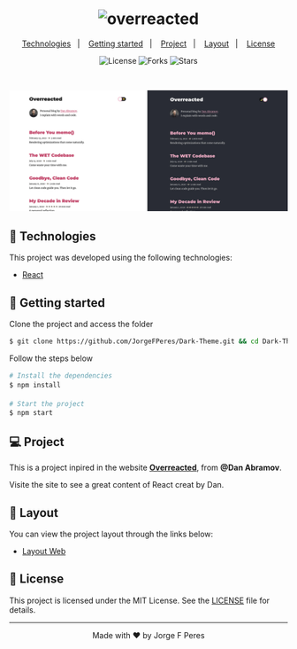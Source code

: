 <h1 align="center">
    <img alt="overreacted" src="public/Logo.svg" width="160px">
</h1>

<p align="center">
  <a href="#-technologies">Technologies</a>&nbsp;&nbsp;&nbsp;|&nbsp;&nbsp;&nbsp;
  <a href="#-layout">Getting started</a>&nbsp;&nbsp;&nbsp;|&nbsp;&nbsp;&nbsp;
  <a href="#-project">Project</a>&nbsp;&nbsp;&nbsp;|&nbsp;&nbsp;&nbsp;
  <a href="#-layout">Layout</a>&nbsp;&nbsp;&nbsp;|&nbsp;&nbsp;&nbsp;
  <a href="#-license">License</a>
</p>

<p align="center">
  <img  src="https://img.shields.io/static/v1?label=license&message=MIT&color=d23669&labelColor=121214" alt="License">
  
  <img src="https://img.shields.io/github/forks/JorgeFPeres/Dark-Theme?label=forks&message=MIT&color=d23669&labelColor=121214" alt="Forks">

  <img src="https://img.shields.io/github/stars/JorgeFPeres/Dark-Theme?label=stars&message=MIT&color=d23669&labelColor=121214" alt="Stars">
</p>

<br>

<p align="center">
  <img alt="Overreacted" src="public/example.jpg">
</p>

## 🧪 Technologies

This project was developed using the following technologies:

- [React](https://reactjs.org)

## 🚀 Getting started

Clone the project and access the folder

```bash
$ git clone https://github.com/JorgeFPeres/Dark-Theme.git && cd Dark-Theme
```

Follow the steps below

```bash
# Install the dependencies
$ npm install

# Start the project
$ npm start
```

## 💻 Project

This is a project inpired in the website **[Overreacted](https://overreacted.io/)**, from **@Dan Abramov**.

Visite the site to see a great content of React creat by Dan.

## 🔖 Layout

You can view the project layout through the links below:

- [Layout Web](https://overreacted.io/)

## 📝 License

This project is licensed under the MIT License. See the [LICENSE](LICENSE.md) file for details.

---

<p align="center">Made with ❤️ by Jorge F Peres</p>
